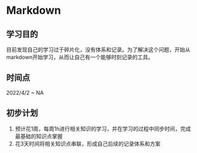 # Markdown

## 学习目的

目前发现自己的学习过于碎片化，没有体系和记录。为了解决这个问题，开始从markdown开始学习，从而让自己有一个能够时刻记录的工具。

## 时间点

2022/4/2 ~ NA

## 初步计划

1. 预计花1周，每周1h进行相关知识的学习，并在学习的过程中同步时间，完成最基础的知识点掌握
2. 花3天时间将相关知识点串联，形成自己后续的记录体系和方案

